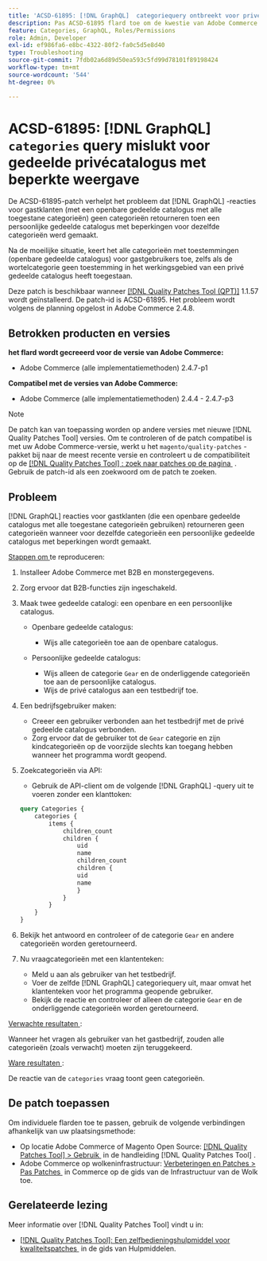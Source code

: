 ```yaml
---
title: 'ACSD-61895: [!DNL GraphQL]  categoriequery ontbreekt voor privé gedeelde catalogus met beperkte mening'
description: Pas ACSD-61895 flard toe om de kwestie van Adobe Commerce te bevestigen waar  [!DNL GraphQL]  reacties voor gastklanten (die een openbare gedeelde catalogus met alle toegestane categorieën gebruiken) geen categorieën terugbrachten toen een privé gedeelde catalogus met beperkingen voor de zelfde categorieën werd gecreeerd.
feature: Categories, GraphQL, Roles/Permissions
role: Admin, Developer
exl-id: ef986fa6-e8bc-4322-80f2-fa0c5d5e8d40
type: Troubleshooting
source-git-commit: 7fdb02a6d89d50ea593c5fd99d78101f89198424
workflow-type: tm+mt
source-wordcount: '544'
ht-degree: 0%

---
```


# ACSD-61895: [!DNL GraphQL] `categories` query mislukt voor gedeelde privécatalogus met beperkte weergave

De ACSD-61895-patch verhelpt het probleem dat [!DNL GraphQL] -reacties voor gastklanten (met een openbare gedeelde catalogus met alle toegestane categorieën) geen categorieën retourneren toen een persoonlijke gedeelde catalogus met beperkingen voor dezelfde categorieën werd gemaakt.

Na de moeilijke situatie, keert het alle categorieën met toestemmingen (openbare gedeelde catalogus) voor gastgebruikers toe, zelfs als de wortelcategorie geen toestemming in het werkingsgebied van een privé gedeelde catalogus heeft toegestaan.

Deze patch is beschikbaar wanneer [[!DNL Quality Patches Tool (QPT)]](/help/tools/quality-patches-tool/quality-patches-tool-to-self-serve-quality-patches.md) 1.1.57 wordt geïnstalleerd. De patch-id is ACSD-61895. Het probleem wordt volgens de planning opgelost in Adobe Commerce 2.4.8.

## Betrokken producten en versies

**het flard wordt gecreeerd voor de versie van Adobe Commerce:**

* Adobe Commerce (alle implementatiemethoden) 2.4.7-p1

**Compatibel met de versies van Adobe Commerce:**

* Adobe Commerce (alle implementatiemethoden) 2.4.4 - 2.4.7-p3

>[!NOTE]
>
>De patch kan van toepassing worden op andere versies met nieuwe [!DNL Quality Patches Tool] versies. Om te controleren of de patch compatibel is met uw Adobe Commerce-versie, werkt u het `magento/quality-patches` -pakket bij naar de meest recente versie en controleert u de compatibiliteit op de [[!DNL Quality Patches Tool] : zoek naar patches op de pagina &#x200B;](https://experienceleague.adobe.com/tools/commerce-quality-patches/index.html?lang=nl-NL) . Gebruik de patch-id als een zoekwoord om de patch te zoeken.

## Probleem

[!DNL GraphQL] reacties voor gastklanten (die een openbare gedeelde catalogus met alle toegestane categorieën gebruiken) retourneren geen categorieën wanneer voor dezelfde categorieën een persoonlijke gedeelde catalogus met beperkingen wordt gemaakt.

<u> Stappen om </u> te reproduceren:

1. Installeer Adobe Commerce met B2B en monstergegevens.
1. Zorg ervoor dat B2B-functies zijn ingeschakeld.
1. Maak twee gedeelde catalogi: een openbare en een persoonlijke catalogus.

   * Openbare gedeelde catalogus:

      * Wijs alle categorieën toe aan de openbare catalogus.

   * Persoonlijke gedeelde catalogus:

      * Wijs alleen de categorie `Gear` en de onderliggende categorieën toe aan de persoonlijke catalogus.
      * Wijs de privé catalogus aan een testbedrijf toe.

1. Een bedrijfsgebruiker maken:

   * Creeer een gebruiker verbonden aan het testbedrijf met de privé gedeelde catalogus verbonden.
   * Zorg ervoor dat de gebruiker tot de `Gear` categorie en zijn kindcategorieën op de voorzijde slechts kan toegang hebben wanneer het programma wordt geopend.

1. Zoekcategorieën via API:

   * Gebruik de API-client om de volgende [!DNL GraphQL] -query uit te voeren zonder een klanttoken:

   ```graphql
   query Categories { 
       categories { 
           items { 
               children_count 
               children { 
                   uid 
                   name 
                   children_count 
                   children { 
                   uid 
                   name 
                   } 
               } 
           } 
       } 
   }
   ```

1. Bekijk het antwoord en controleer of de categorie `Gear` en andere categorieën worden geretourneerd.
1. Nu vraagcategorieën met een klantenteken:

   * Meld u aan als gebruiker van het testbedrijf.
   * Voer de zelfde [!DNL GraphQL] categoriequery uit, maar omvat het klantenteken voor het programma geopende gebruiker.
   * Bekijk de reactie en controleer of alleen de categorie `Gear` en de onderliggende categorieën worden geretourneerd.


<u> Verwachte resultaten </u>:

Wanneer het vragen als gebruiker van het gastbedrijf, zouden alle categorieën (zoals verwacht) moeten zijn teruggekeerd.

<u> Ware resultaten </u>:

De reactie van de `categories` vraag toont geen categorieën.

## De patch toepassen

Om individuele flarden toe te passen, gebruik de volgende verbindingen afhankelijk van uw plaatsingsmethode:

* Op locatie Adobe Commerce of Magento Open Source: [[!DNL Quality Patches Tool] > Gebruik &#x200B;](/help/tools/quality-patches-tool/usage.md) in de handleiding [!DNL Quality Patches Tool] .
* Adobe Commerce op wolkeninfrastructuur: [&#x200B; Verbeteringen en Patches > Pas Patches &#x200B;](https://experienceleague.adobe.com/docs/commerce-cloud-service/user-guide/develop/upgrade/apply-patches.html?lang=nl-NL) in Commerce op de gids van de Infrastructuur van de Wolk toe.


## Gerelateerde lezing

Meer informatie over [!DNL Quality Patches Tool] vindt u in:

* [[!DNL Quality Patches Tool]: Een zelfbedieningshulpmiddel voor kwaliteitspatches &#x200B;](/help/tools/quality-patches-tool/quality-patches-tool-to-self-serve-quality-patches.md) in de gids van Hulpmiddelen.
